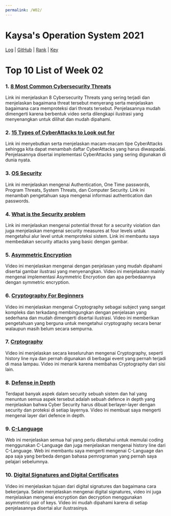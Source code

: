 ```yaml
---
permalink: /W02/
---
```


# Kaysa's Operation System 2021

[Log](TXT/mylog.txt) | [GitHub](https://github.com/kaysakay/os211) | [Rank](TXT/myrank.txt) | [Key](TXT/mypubkey.txt)

# Top 10 List of Week 02

### 1. [**8 Most Common Cybersecurity Threats**](https://www.youtube.com/watch?v=Dk-ZqQ-bfy4)<br>
Link ini menjelaskan 8 Cybersecurity Threats yang sering terjadi dan menjelaskan bagaimana threat tersebut menyerang serta menjelaskan bagaimana cara memproteksi dari threats tersebut. Penjelasannya mudah dimengerti karena berbentuk video serta dilengkapi ilustrasi yang menyenangkan untuk dilihat dan mudah dipahami.

### 2. [**15 Types of CyberAttacks to Look out for**](https://www.youtube.com/watch?v=NDcEOW8r0xc)<br>
Link ini menyebutkan serta menjelaskan macam-macam tipe CyberAttacks sehingga kita dapat menambah daftar CyberAttacks yang harus diwaspadai. Penjelasannya disertai implementasi CyberAttacks yang sering digunakan di dunia nyata.

### 3. [**OS Security**](https://www.tutorialspoint.com/operating_system/os_security.htm)<br>
Link ini menjelaskan mengenai Authentication, One Time passwords, Program Threats, System Threats, dan Computer Security. Link ini menambah pengetahuan saya mengenai informasi authentication dan passwords.

### 4. [**What is the Security problem**](https://padakuu.com/article/149-what-is-the-security-problem)<br>
Link ini menjelaskan mengenai potential threat for a security violation dan juga menjelaskan mengenai security measures at four levels untuk mengetahui alur level untuk memproteksi sistem. Link ini membantu saya membedakan security attacks yang basic dengan gambar.

### 5. [**Asymmetric Encryption**](https://www.youtube.com/watch?v=AQDCe585Lnc)<br>
Video ini menjelaskan mengenai dengan penjelasan yang mudah dipahami disertai gambar ilustrasi yang menyenangkan. Video ini menjelaskan  mainly mengenai implementasi Asymmetric Encryotion dan apa perbedaannya dengan symmetric encryption.

### 6. [**Cryptography For Beginners**](https://www.youtube.com/watch?v=cqgtdkURzTE)<br>
Video ini menjelaskan mengenai Cryptography sebagai subject yang sangat kompleks dan terkadang membingungkan dengan penjelasan yang sederhana dan mudah dimengerti disertai ilustrasi. Video ini memberikan pengetahuan yang berguna untuk mengetahui cryptography secara benar walaupun masih belum secara sempurna.

### 7. [**Crptography**](https://www.youtube.com/watch?v=jhXCTbFnK8o)<br>
Video ini menjelaskan secara keseluruhan mengenai Cryptography, seperti history line nya dan pernah digunakan di berbagai event yang pernah terjadi di masa lampau. Video ini menarik karena membahas Cryptography dari sisi lain.

### 8. [**Defense in Depth**](https://www.youtube.com/watch?v=IiWFMIgKaqQ)<br>
Terdapat banyak aspek dalam security sebuah sistem dan hal yang menuntun semua aspek tersebut adalah sebuah defence in depth yang menjelaskan bahwa Cyber Security harus dibuat berlayer-layer dengan security dan proteksi di setiap layernya. Video ini membuat saya mengerti mengenai layer dari defence in depth.

### 9. [**C-Language**](https://developerinsider.co/c-programming-language-cheat-sheet/)<br>
Web ini menjelaskan semua hal yang perlu diketahui untuk memulai coding menggunakan C-Language dan juga menjelaskan mengenai history line dari C-Language. Web ini membantu saya mengerti mengenai C-Language dan apa saja yang berbeda dengan bahasa pemrograman yang pernah saya pelajari sebelumnya.

### 10. [**Digital Signatures and Digital Certificates**](https://www.youtube.com/watch?v=stsWa9A3sOM)<br>
Video ini menjelaskan tujuan dari digital signatures dan bagaimana cara bekerjanya. Selain menjelaskan mengenai digital signatures, video ini juga menjelaskan  mengenai encryption dan decryption menggunakan asymmetric pair of keys. Video ini mudah dipahami karena di setiap penjelasannya disertai alur ilustrasinya.
